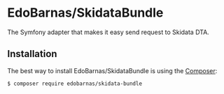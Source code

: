 # EdoBarnas/SkidataBundle

The Symfony adapter that makes it easy send request to Skidata DTA.

Installation
------------

The best way to install EdoBarnas/SkidataBundle is using the [Composer](http://getcomposer.org/):

```sh
$ composer require edobarnas/skidata-bundle
```
